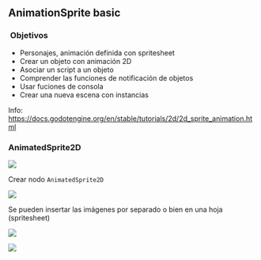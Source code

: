 ## AnimationSprite basic


###  Objetivos 

* Personajes, animación definida con spritesheet
*  Crear un objeto con animación 2D
* Asociar un script a un objeto
* Comprender las funciones de notificación de objetos
* Usar fuciones de consola
* Crear una nueva escena con instancias 

Info:   https://docs.godotengine.org/en/stable/tutorials/2d/2d_sprite_animation.html

### AnimatedSprite2D

![](https://docs.godotengine.org/en/stable/_images/2d_animation_run_preview.gif)



Crear nodo ``AnimatedSprite2D``

![](https://docs.godotengine.org/en/stable/_images/2d_animation_tree1.webp)


Se pueden insertar las imágenes por separado o bien en una hoja (spritesheet)

![](https://docs.godotengine.org/en/stable/_images/2d_animation_spriteframes_done.webp) 

![](https://docs.godotengine.org/en/stable/_images/2d_animation_add_from_spritesheet.webp) 
